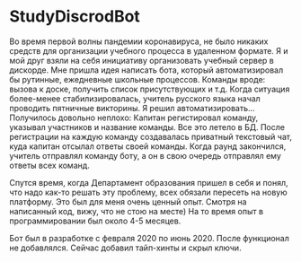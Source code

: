 # StudyDiscrodBot
Во время первой волны пандемии коронавируса, не было никаких средств для организации учебного процесса в удаленном формате.
Я и мой друг взяли на себя инициативу организовать учебный сервер в дискорде. 
Мне пришла идея написать бота, который автоматизировал бы рутинные, ежедневные школьные процессов.
Команды вроде: вызова к доске, получить список присутствующих и т.д.
Когда ситуация более-менее стабилизировалась, учитель русского языка начал проводить пятничные викторины.
Я решил автоматизировать...
Получилось довольно неплохо: Капитан регистировал команду, указывал участников и название команды. Все это летело в БД.
После регистрации на каждую команду создавалась приватный текстовый чат, куда капитан отсылал ответы своей команды.
Когда раунд закончился, учитель отправлял команду боту, а он в свою очередь отправлял ему ответы всех команд.

Спутся время, когда Департамент образования пришел в себя и понял, что надо как-то решать эту проблему, всех обязали пересеть на новую платформу.
Это был для меня очень ценный опыт.
Смотря на написанный код, вижу, что не стою на месте)
На то время опыт в программировании был около 4-5 месяцев.

Бот был в разработке с февраля 2020 по июнь 2020. После функционал не добавлялся.
Сейчас добавил тайп-хинты и скрыл ключи.
